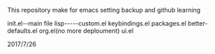 This repository make for emacs setting backup and github learning

init.el--main file
lisp-----custom.el
	 keybindings.el
	 packages.el
	 better-defaults.el
	 org.el(no more deploument)
	 ui.el

2017/7/26